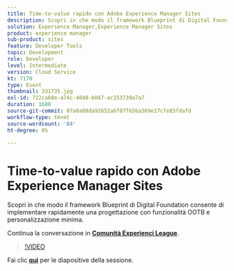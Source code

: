 ```yaml
---
title: Time-to-value rapido con Adobe Experience Manager Sites
description: Scopri in che modo il framework Blueprint di Digital Foundation consente di implementare rapidamente una progettazione con funzionalità OOTB e personalizzazione minima. Questa sessione è stata distribuita come parte dell’evento Contenuto Adobe Developers Live.
solution: Experience Manager,Experience Manager Sites
product: experience manager
sub-product: sites
feature: Developer Tools
topic: Development
role: Developer
level: Intermediate
version: Cloud Service
kt: 7170
type: Event
thumbnail: 331735.jpg
exl-id: 722ca68e-a74c-4040-b047-ac153739a7a7
duration: 1680
source-git-commit: 07a0a88da92652a6f07f65ba369e17cfe85fdafd
workflow-type: tm+mt
source-wordcount: '84'
ht-degree: 0%

---
```


# Time-to-value rapido con Adobe Experience Manager Sites

Scopri in che modo il framework Blueprint di Digital Foundation consente di implementare rapidamente una progettazione con funzionalità OOTB e personalizzazione minima.

Continua la conversazione in **[Comunità Experienci League](https://adobe.ly/36Yd3v6)**.

>[!VIDEO](https://video.tv.adobe.com/v/331735/?quality=12&learn=on&hidetitle=true)

Fai clic **[qui](/help/adobe-developers-live/assets/time-to-value-aem-sites.pdf)** per le diapositive della sessione.
